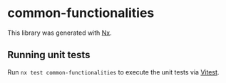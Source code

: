 # common-functionalities

This library was generated with [Nx](https://nx.dev).

## Running unit tests

Run `nx test common-functionalities` to execute the unit tests via [Vitest](https://vitest.dev/).
